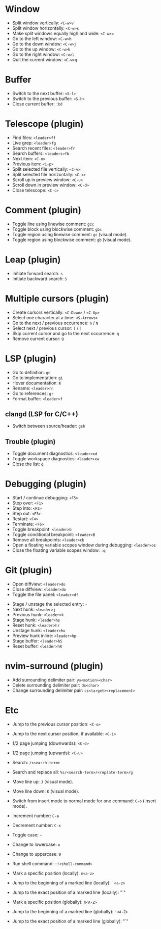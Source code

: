 # Window
- Split window vertically: `<C-w>v`
- Split window horizontally: `<C-w>s`
- Make split windows equally high and wide: `<C-w>=`
- Go to the left window: `<C-w>h`
- Go to the down window: `<C-w>j`
- Go to the up window: `<C-w>k`
- Go to the right window: `<C-w>l`
- Quit the current window: `<C-w>q`

# Buffer
- Switch to the next buffer: `<S-l>`
- Switch to the previous buffer: `<S-h>`
- Close current buffer: `:bd`

# Telescope (plugin)
- Find files: `<leader>ff`
- Live grep: `<leader>fg`
- Search recent files: `<leader>fr`
- Search buffers: `<leaders>fb`
- Next item: `<C-n>`
- Previous item: `<C-p>`
- Split selected file vertically: `<C-v>`
- Split selected file horizontally: `<C-x>`
- Scroll up in preview window: `<C-u>`
- Scroll down in preview window: `<C-d>`
- Close telescope: `<C-c>`

# Comment (plugin)
- Toggle line using linewise comment: `gcc`
- Toggle block using blockwise comment: `gbc`
- Toggle region using linewise comment: `gc` (visual mode).
- Toggle region using blockwise comment: `gb` (visual mode).

# Leap (plugin)
- Initiate forward search: `s`
- Initiate backward search: `S`

# Multiple cursors (plugin)
- Create cursors vertically: `<C-Down>` / `<C-Up>`
- Select one character at a time: `<S-Arrows>`
- Go to the next / previous occurrence: `n` / `N`
- Select next / previous cursor: `[` / `]`
- Skip current cursor and go to the next occurrence: `q`
- Remove current cursor: `Q`

# LSP (plugin)
- Go to definition: `gd`
- Go to implementation: `gi`
- Hover documentation: `K`
- Rename: `<leader>rn`
- Go to references: `gr`
- Format buffer: `<leader>f`

## clangd (LSP for C/C++)
- Switch between source/header: `gsh`

## Trouble (plugin)
- Toggle document diagnostics: `<leader>xd`
- Toggle workspace diagnostics: `<leader>xw`
- Close the list: `q`

# Debugging (plugin)
- Start / continue debugging: `<F5>`
- Step over: `<F1>`
- Step into: `<F2>`
- Step out: `<F3>`
- Restart: `<F4>`
- Terminate: `<F6>`
- Toggle breakpoint: `<leader>b`
- Toggle conditional breakpoint: `<leader>B`
- Remove all breakpoints: `<leader>cb`
- Open a floating variable scopes window during debugging: `<leader>os`
- Close the floating variable scopes window: `:q`

# Git (plugin)
- Open diffview: `<leader>do`
- Close diffview: `<leader>do`
- Toggle the file panel: `<leader>df`

[comment]: # (TODO: Delete the following if I don't use it!)
- Stage / unstage the selected entry: `-`
- Next hunk: `<leader>j`
- Previous hunk: `<leader>k`
- Stage hunk: `<leader>hs`
- Reset hunk: `<leader>hr`
- Unstage hunk: `<leader>hu`
- Preview hunk inline: `<leader>hp`
- Stage buffer: `<leader>hS`
- Reset buffer: `<leader>hR`

# nvim-surround (plugin)
- Add surrounding delimiter pair: `ys<motion><char>`
- Delete surrounding delimiter pair: `ds<char>`
- Change surrounding delimiter pair: `cs<target><replacement>`

# Etc
- Jump to the previous cursor position: `<C-o>`
- Jump to the next cursor position, if available: `<C-i>`
- 1/2 page jumping (downwards): `<C-d>`
- 1/2 page jumping (upwards): `<C-u>`

- Search: `/<search-term>`
- Search and replace all: `%s/<search-term>/<replate-term>/g`

- Move line up: `J` (visual mode).
- Move line down: `K` (visual mode).

- Switch from insert mode to normal mode for one command: `C-o` (insert mode).

- Increment number: `C-a`
- Decrement number: `C-x`

- Toggle case: `~`
- Change to lowercase: `u`
- Change to uppercase: `U`

- Run shell command: `:!<shell-command>`

- Mark a specific position (locally): `m<a-z>`
- Jump to the beginning of a marked line (locally): `'<a-z>`
- Jump to the exact position of a marked line (locally): "`<a-z>"
- Mark a specific position (globally): `m<A-Z>`
- Jump to the beginning of a marked line (globally): `'<A-Z>`
- Jump to the exact position of a marked line (globally): "`<A-Z>"

